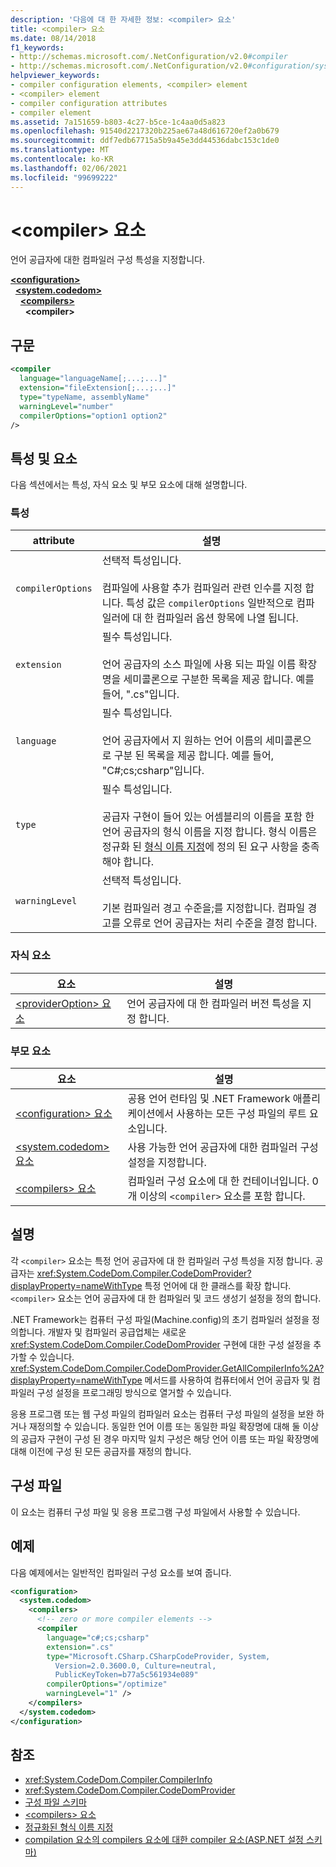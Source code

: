 ```yaml
---
description: '다음에 대 한 자세한 정보: <compiler> 요소'
title: <compiler> 요소
ms.date: 08/14/2018
f1_keywords:
- http://schemas.microsoft.com/.NetConfiguration/v2.0#compiler
- http://schemas.microsoft.com/.NetConfiguration/v2.0#configuration/system.codedom/compilers/compiler
helpviewer_keywords:
- compiler configuration elements, <compiler> element
- <compiler> element
- compiler configuration attributes
- compiler element
ms.assetid: 7a151659-b803-4c27-b5ce-1c4aa0d5a823
ms.openlocfilehash: 91540d2217320b225ae67a48d616720ef2a0b679
ms.sourcegitcommit: ddf7edb67715a5b9a45e3dd44536dabc153c1de0
ms.translationtype: MT
ms.contentlocale: ko-KR
ms.lasthandoff: 02/06/2021
ms.locfileid: "99699222"
---
```

# <a name="compiler-element"></a>\<compiler> 요소

언어 공급자에 대한 컴파일러 구성 특성을 지정합니다.

[**\<configuration>**](../configuration-element.md)\
&nbsp;&nbsp;[**\<system.codedom>**](system-codedom-element.md)\
&nbsp;&nbsp;&nbsp;&nbsp;[**\<compilers>**](compilers-element.md)\
&nbsp;&nbsp;&nbsp;&nbsp;&nbsp;&nbsp;**\<compiler>**

## <a name="syntax"></a>구문

```xml
<compiler
  language="languageName[;...;...]"
  extension="fileExtension[;...;...]"
  type="typeName, assemblyName"
  warningLevel="number"
  compilerOptions="option1 option2"
/>
```

## <a name="attributes-and-elements"></a>특성 및 요소

다음 섹션에서는 특성, 자식 요소 및 부모 요소에 대해 설명합니다.

### <a name="attributes"></a>특성

|attribute|설명|
|---------------|-----------------|
|`compilerOptions`|선택적 특성입니다.<br /><br /> 컴파일에 사용할 추가 컴파일러 관련 인수를 지정 합니다. 특성 값은 `compilerOptions` 일반적으로 컴파일러에 대 한 컴파일러 옵션 항목에 나열 됩니다.|
|`extension`|필수 특성입니다.<br /><br /> 언어 공급자의 소스 파일에 사용 되는 파일 이름 확장명을 세미콜론으로 구분한 목록을 제공 합니다. 예를 들어, ".cs"입니다.|
|`language`|필수 특성입니다.<br /><br /> 언어 공급자에서 지 원하는 언어 이름의 세미콜론으로 구분 된 목록을 제공 합니다. 예를 들어, "C#;cs;csharp"입니다.|
|`type`|필수 특성입니다.<br /><br /> 공급자 구현이 들어 있는 어셈블리의 이름을 포함 한 언어 공급자의 형식 이름을 지정 합니다. 형식 이름은 정규화 된 [형식 이름 지정](../../../reflection-and-codedom/specifying-fully-qualified-type-names.md)에 정의 된 요구 사항을 충족 해야 합니다.|
|`warningLevel`|선택적 특성입니다.<br /><br /> 기본 컴파일러 경고 수준을;를 지정합니다. 컴파일 경고를 오류로 언어 공급자는 처리 수준을 결정 합니다.|

### <a name="child-elements"></a>자식 요소

|요소|설명|
|-------------|-----------------|
|[\<providerOption> 요소](provideroption-element.md)|언어 공급자에 대 한 컴파일러 버전 특성을 지정 합니다.|

### <a name="parent-elements"></a>부모 요소

|요소|설명|
|-------------|-----------------|
|[\<configuration> 요소](../configuration-element.md)|공용 언어 런타임 및 .NET Framework 애플리케이션에서 사용하는 모든 구성 파일의 루트 요소입니다.|
|[\<system.codedom> 요소](system-codedom-element.md)|사용 가능한 언어 공급자에 대한 컴파일러 구성 설정을 지정합니다.|
|[\<compilers> 요소](compilers-element.md)|컴파일러 구성 요소에 대 한 컨테이너입니다. 0 개 이상의 `<compiler>` 요소를 포함 합니다.|

## <a name="remarks"></a>설명

각 `<compiler>` 요소는 특정 언어 공급자에 대 한 컴파일러 구성 특성을 지정 합니다. 공급자는 <xref:System.CodeDom.Compiler.CodeDomProvider?displayProperty=nameWithType> 특정 언어에 대 한 클래스를 확장 합니다. `<compiler>` 요소는 언어 공급자에 대 한 컴파일러 및 코드 생성기 설정을 정의 합니다.

.NET Framework는 컴퓨터 구성 파일(Machine.config)의 초기 컴파일러 설정을 정의합니다. 개발자 및 컴파일러 공급업체는 새로운 <xref:System.CodeDom.Compiler.CodeDomProvider> 구현에 대한 구성 설정을 추가할 수 있습니다. <xref:System.CodeDom.Compiler.CodeDomProvider.GetAllCompilerInfo%2A?displayProperty=nameWithType> 메서드를 사용하여 컴퓨터에서 언어 공급자 및 컴파일러 구성 설정을 프로그래밍 방식으로 열거할 수 있습니다.

응용 프로그램 또는 웹 구성 파일의 컴파일러 요소는 컴퓨터 구성 파일의 설정을 보완 하거나 재정의할 수 있습니다. 동일한 언어 이름 또는 동일한 파일 확장명에 대해 둘 이상의 공급자 구현이 구성 된 경우 마지막 일치 구성은 해당 언어 이름 또는 파일 확장명에 대해 이전에 구성 된 모든 공급자를 재정의 합니다.

## <a name="configuration-file"></a>구성 파일

이 요소는 컴퓨터 구성 파일 및 응용 프로그램 구성 파일에서 사용할 수 있습니다.

## <a name="example"></a>예제

다음 예제에서는 일반적인 컴파일러 구성 요소를 보여 줍니다.

```xml
<configuration>
  <system.codedom>
    <compilers>
      <!-- zero or more compiler elements -->
      <compiler
        language="c#;cs;csharp"
        extension=".cs"
        type="Microsoft.CSharp.CSharpCodeProvider, System,
          Version=2.0.3600.0, Culture=neutral,
          PublicKeyToken=b77a5c561934e089"
        compilerOptions="/optimize"
        warningLevel="1" />
    </compilers>
  </system.codedom>
</configuration>
```

## <a name="see-also"></a>참조

- <xref:System.CodeDom.Compiler.CompilerInfo>
- <xref:System.CodeDom.Compiler.CodeDomProvider>
- [구성 파일 스키마](../index.md)
- [\<compilers> 요소](compilers-element.md)
- [정규화된 형식 이름 지정](../../../reflection-and-codedom/specifying-fully-qualified-type-names.md)
- [compilation 요소의 compilers 요소에 대한 compiler 요소(ASP.NET 설정 스키마)](/previous-versions/dotnet/netframework-4.0/a15ebt6c(v=vs.100))
